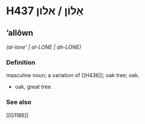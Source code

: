 # H437 אַלּוֹן / אלון

## ʼallôwn

_(al-lone' | al-LONE | ah-LONE)_

### Definition

masculine noun; a variation of [[H436]]; oak tree; oak.

- oak, great tree
### See also

[[G1186]]

